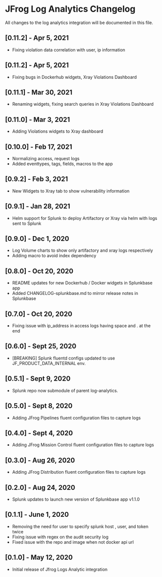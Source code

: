 # JFrog Log Analytics Changelog
All changes to the log analytics integration will be documented in this file.

## [0.11.2] - Apr 5, 2021
* Fixing violation data correlation with user, ip information

## [0.11.2] - Apr 5, 2021
* Fixing bugs in Dockerhub widgets, Xray Violations Dashboard

## [0.11.1] - Mar 30, 2021
* Renaming widgets, fixing search queries in Xray Violations Dashboard

## [0.11.0] - Mar 3, 2021
* Adding Violations widgets to Xray dashboard

## [0.10.0] - Feb 17, 2021
* Normalizing access, request logs
* Added eventtypes, tags, fields, macros to the app

## [0.9.2] - Feb 3, 2021
* New Widgets to Xray tab to show vulnerability information

## [0.9.1] - Jan 28, 2021
* Helm support for Splunk to deploy Artifactory or Xray via helm with logs sent to Splunk

## [0.9.0] - Dec 1, 2020
* Log Volume charts to show only artifactory and xray logs respectively
* Adding macro to avoid index dependency

## [0.8.0] - Oct 20, 2020
* README updates for new Dockerhub / Docker widgets in Splunkbase app
* Added CHANGELOG-splunkbase.md to mirror release notes in Splunkbase

## [0.7.0] - Oct 20, 2020
* Fixing issue with ip_address in access logs having space and . at the end

## [0.6.0] - Sept 25, 2020
* [BREAKING] Splunk fluentd configs updated to use JF_PRODUCT_DATA_INTERNAL env.

## [0.5.1] - Sept 9, 2020
* Splunk repo now submodule of parent log-analytics.

## [0.5.0] - Sept 8, 2020
* Adding JFrog Pipelines fluent configuration files to capture logs

## [0.4.0] - Sept 4, 2020
* Adding JFrog Mission Control fluent configuration files to capture logs

## [0.3.0] - Aug 26, 2020
* Adding JFrog Distribution fluent configuration files to capture logs

## [0.2.0] - Aug 24, 2020
* Splunk updates to launch new version of Splunkbase app v1.1.0

## [0.1.1] - June 1, 2020
* Removing the need for user to specify splunk host , user, and token twice
* Fixing issue with regex on the audit security log
* Fixed issue with the repo and image when not docker api url

## [0.1.0] - May 12, 2020
* Initial release of Jfrog Logs Analytic integration

